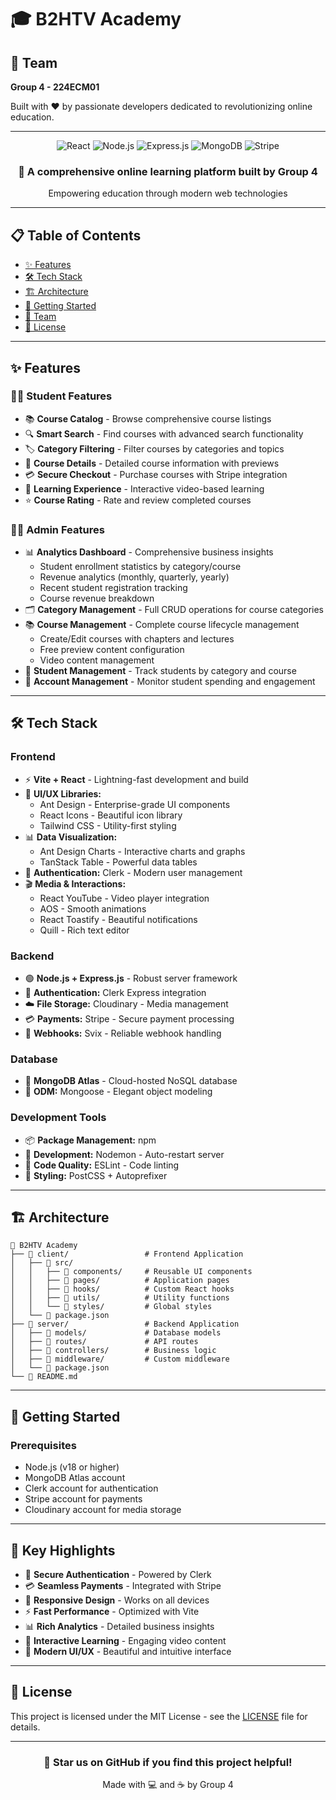 # 🎓 B2HTV Academy

## 👥 Team

**Group 4 - 224ECM01**

Built with ❤️ by passionate developers dedicated to revolutionizing online education.

---

<div align="center">
  <img src="https://img.shields.io/badge/React-61DAFB?style=for-the-badge&logo=react&logoColor=black" alt="React" />
  <img src="https://img.shields.io/badge/Node.js-339933?style=for-the-badge&logo=nodedotjs&logoColor=white" alt="Node.js" />
  <img src="https://img.shields.io/badge/Express.js-000000?style=for-the-badge&logo=express&logoColor=white" alt="Express.js" />
  <img src="https://img.shields.io/badge/MongoDB-47A248?style=for-the-badge&logo=mongodb&logoColor=white" alt="MongoDB" />
  <img src="https://img.shields.io/badge/Stripe-008CDD?style=for-the-badge&logo=stripe&logoColor=white" alt="Stripe" />
</div>

<div align="center">
  <h3>🚀 A comprehensive online learning platform built by Group 4</h3>
  <p>Empowering education through modern web technologies</p>
</div>

---

## 📋 Table of Contents

- [✨ Features](#-features)
- [🛠️ Tech Stack](#️-tech-stack)
- [🏗️ Architecture](#️-architecture)
- [🚀 Getting Started](#-getting-started)
- [👥 Team](#-team)
- [📄 License](#-license)

---

## ✨ Features

### 👨‍🎓 **Student Features**

- 📚 **Course Catalog** - Browse comprehensive course listings
- 🔍 **Smart Search** - Find courses with advanced search functionality
- 🏷️ **Category Filtering** - Filter courses by categories and topics
- 📖 **Course Details** - Detailed course information with previews
- 💳 **Secure Checkout** - Purchase courses with Stripe integration
- 🎥 **Learning Experience** - Interactive video-based learning
- ⭐ **Course Rating** - Rate and review completed courses

### 👨‍💼 **Admin Features**

- 📊 **Analytics Dashboard** - Comprehensive business insights
  - Student enrollment statistics by category/course
  - Revenue analytics (monthly, quarterly, yearly)
  - Recent student registration tracking
  - Course revenue breakdown
- 🗂️ **Category Management** - Full CRUD operations for course categories
- 📚 **Course Management** - Complete course lifecycle management
  - Create/Edit courses with chapters and lectures
  - Free preview content configuration
  - Video content management
- 👥 **Student Management** - Track students by category and course
- 💼 **Account Management** - Monitor student spending and engagement

---

## 🛠️ Tech Stack

### **Frontend**

- ⚡ **Vite + React** - Lightning-fast development and build
- 🎨 **UI/UX Libraries:**
  - Ant Design - Enterprise-grade UI components
  - React Icons - Beautiful icon library
  - Tailwind CSS - Utility-first styling
- 📊 **Data Visualization:**
  - Ant Design Charts - Interactive charts and graphs
  - TanStack Table - Powerful data tables
- 🔐 **Authentication:** Clerk - Modern user management
- 🎬 **Media & Interactions:**
  - React YouTube - Video player integration
  - AOS - Smooth animations
  - React Toastify - Beautiful notifications
  - Quill - Rich text editor

### **Backend**

- 🟢 **Node.js + Express.js** - Robust server framework
- 🔐 **Authentication:** Clerk Express integration
- ☁️ **File Storage:** Cloudinary - Media management
- 💳 **Payments:** Stripe - Secure payment processing
- 🔄 **Webhooks:** Svix - Reliable webhook handling

### **Database**

- 🍃 **MongoDB Atlas** - Cloud-hosted NoSQL database
- 🔗 **ODM:** Mongoose - Elegant object modeling

### **Development Tools**

- 📦 **Package Management:** npm
- 🔄 **Development:** Nodemon - Auto-restart server
- 🧹 **Code Quality:** ESLint - Code linting
- 🎨 **Styling:** PostCSS + Autoprefixer

---

## 🏗️ Architecture

```
📁 B2HTV Academy
├── 📂 client/                 # Frontend Application
│   ├── 📂 src/
│   │   ├── 📂 components/     # Reusable UI components
│   │   ├── 📂 pages/          # Application pages
│   │   ├── 📂 hooks/          # Custom React hooks
│   │   ├── 📂 utils/          # Utility functions
│   │   └── 📂 styles/         # Global styles
│   └── 📄 package.json
├── 📂 server/                 # Backend Application
│   ├── 📂 models/             # Database models
│   ├── 📂 routes/             # API routes
│   ├── 📂 controllers/        # Business logic
│   ├── 📂 middleware/         # Custom middleware
│   └── 📄 package.json
└── 📄 README.md
```

---

## 🚀 Getting Started

### Prerequisites

- Node.js (v18 or higher)
- MongoDB Atlas account
- Clerk account for authentication
- Stripe account for payments
- Cloudinary account for media storage

---

## 🎯 Key Highlights

- 🔐 **Secure Authentication** - Powered by Clerk
- 💳 **Seamless Payments** - Integrated with Stripe
- 📱 **Responsive Design** - Works on all devices
- ⚡ **Fast Performance** - Optimized with Vite
- 📊 **Rich Analytics** - Detailed business insights
- 🎥 **Interactive Learning** - Engaging video content
- 🌟 **Modern UI/UX** - Beautiful and intuitive interface

---

## 📄 License

This project is licensed under the MIT License - see the [LICENSE](LICENSE) file for details.

---

<div align="center">
  <h3>🌟 Star us on GitHub if you find this project helpful!</h3>
  <p>Made with 💻 and ☕ by Group 4</p>
</div>
